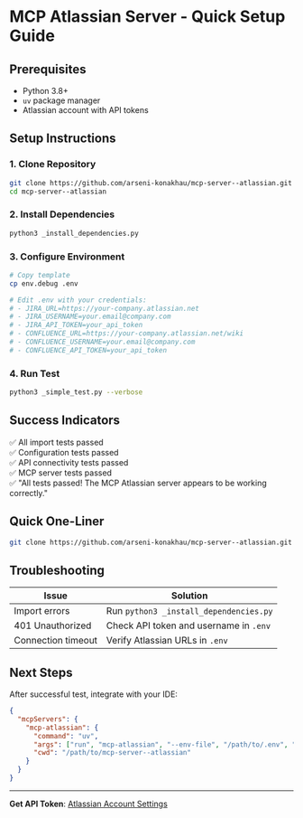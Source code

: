 # MCP Atlassian Server - Quick Setup Guide

## Prerequisites
- Python 3.8+
- `uv` package manager
- Atlassian account with API tokens

## Setup Instructions

### 1. Clone Repository
```bash
git clone https://github.com/arseni-konakhau/mcp-server--atlassian.git
cd mcp-server--atlassian
```

### 2. Install Dependencies
```bash
python3 _install_dependencies.py
```

### 3. Configure Environment
```bash
# Copy template
cp env.debug .env

# Edit .env with your credentials:
# - JIRA_URL=https://your-company.atlassian.net
# - JIRA_USERNAME=your.email@company.com
# - JIRA_API_TOKEN=your_api_token
# - CONFLUENCE_URL=https://your-company.atlassian.net/wiki
# - CONFLUENCE_USERNAME=your.email@company.com
# - CONFLUENCE_API_TOKEN=your_api_token
```

### 4. Run Test
```bash
python3 _simple_test.py --verbose
```

## Success Indicators
✅ All import tests passed  
✅ Configuration tests passed  
✅ API connectivity tests passed  
✅ MCP server tests passed  
✅ "All tests passed! The MCP Atlassian server appears to be working correctly."

## Quick One-Liner
```bash
git clone https://github.com/arseni-konakhau/mcp-server--atlassian.git && cd mcp-server--atlassian && python3 _install_dependencies.py && cp env.debug .env && echo "Edit .env with your credentials, then run: python3 _simple_test.py --verbose"
```

## Troubleshooting

| Issue | Solution |
|-------|----------|
| Import errors | Run `python3 _install_dependencies.py` |
| 401 Unauthorized | Check API token and username in `.env` |
| Connection timeout | Verify Atlassian URLs in `.env` |

## Next Steps
After successful test, integrate with your IDE:
```json
{
  "mcpServers": {
    "mcp-atlassian": {
      "command": "uv",
      "args": ["run", "mcp-atlassian", "--env-file", "/path/to/.env", "--verbose"],
      "cwd": "/path/to/mcp-server--atlassian"
    }
  }
}
```

---
**Get API Token**: [Atlassian Account Settings](https://id.atlassian.com/manage-profile/security/api-tokens)
